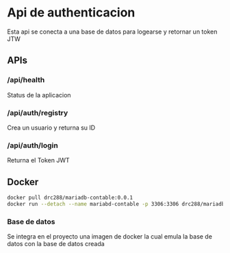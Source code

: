 # Api de authenticacion

Esta api se conecta a una base de datos para logearse y retornar un token JTW

## APIs

### /api/health

Status de la aplicacion

### /api/auth/registry

Crea un usuario y returna su ID

### /api/auth/login

Returna el Token JWT

## Docker
```bash
docker pull drc288/mariadb-contable:0.0.1
docker run --detach --name mariabd-contable -p 3306:3306 drc288/mariadb-contable:0.0.1
```

### Base de datos

Se integra en el proyecto una imagen de docker la cual emula la base de datos con la base de datos creada
